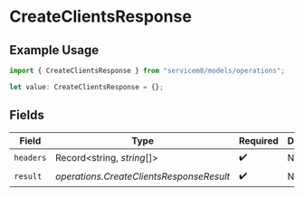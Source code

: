 # CreateClientsResponse

## Example Usage

```typescript
import { CreateClientsResponse } from "servicem8/models/operations";

let value: CreateClientsResponse = {};
```

## Fields

| Field                                    | Type                                     | Required                                 | Description                              |
| ---------------------------------------- | ---------------------------------------- | ---------------------------------------- | ---------------------------------------- |
| `headers`                                | Record<string, *string*[]>               | :heavy_check_mark:                       | N/A                                      |
| `result`                                 | *operations.CreateClientsResponseResult* | :heavy_check_mark:                       | N/A                                      |